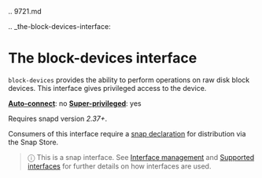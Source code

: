.. 9721.md

.. _the-block-devices-interface:

# The block-devices interface

`block-devices` provides the ability to perform operations on raw disk block devices. This interface gives privileged access to the device.

**[Auto-connect](interface-management.md#heading--auto-connections)**: no
**[Super-privileged](super-privileged-interfaces.md)**: yes

Requires snapd version _2.37+_.

Consumers of this interface require a [snap declaration](https://snapcraft.io/docs/process-for-aliases-auto-connections-and-tracks) for distribution via the Snap Store.

> ⓘ  This is a snap interface. See [Interface management](interface-management.md) and [Supported interfaces](supported-interfaces.md) for further details on how interfaces are used.